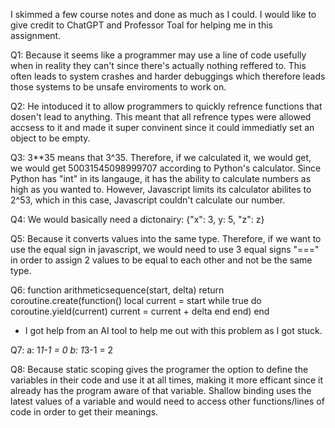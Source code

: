 I skimmed a few course notes and done as much as I could.
I would like to give credit to ChatGPT and Professor Toal for helping me in this assignment.

Q1: Because it seems like a programmer may use a line of code usefully when in reality they can't since there's actually nothing reffered to. This often leads to system crashes and harder debuggings which therefore leads those systems to be unsafe enviroments to work on.

Q2: He intoduced it to allow programmers to quickly refrence functions that dosen't lead to anything. This meant that all refrence types were allowed accsess to it and made it super convinent since it could immediatly set an object to be empty. 

Q3: 3**35 means that 3^35. Therefore, if we calculated it, we would get, we would get 50031545098999707 according to Python's calculator. Since Python has "int" in its langauge, it has the ability to calculate numbers as high as you wanted to. However, Javascript limits its calculator abilites to 2^53, which in this case, Javascript couldn't calculate our number.

Q4: We would basically need a dictonairy:
{"x": 3, y: 5, "z": z}

Q5: Because it converts values into the same type. Therefore, if we want to use the equal sign in javascript, we would need to use 3 equal signs "===" in order to assign 2 values to be equal to each other and not be the same type.

Q6: function arithmeticsequence(start, delta)
       return coroutine.create(function()
          local current = start
          while true do
            coroutine.yield(current)
            current = current + delta
          end
        end)
      end

* I got help from an AI tool to help me out with this problem as I got stuck.

Q7: a: 1*1-1 = 0
    b: 1*3-1 = 2

Q8: Because static scoping gives the programer the option to define the variables in their code and use it at all times, making it more efficant since it already has the program aware of that variable. Shallow binding uses the latest values of a variable and would need to access other functions/lines of code in order to get their meanings.